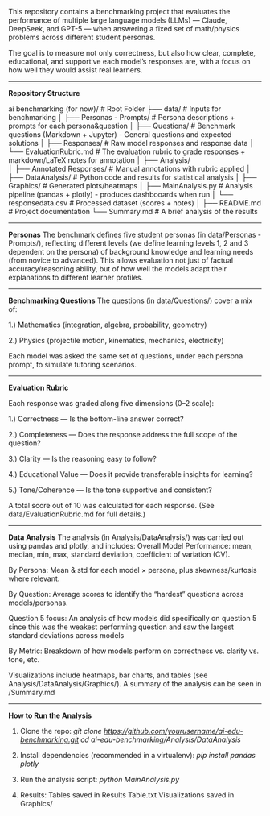This repository contains a benchmarking project that evaluates the performance of multiple large language models (LLMs) — Claude, DeepSeek, and GPT-5 — when answering a fixed set of math/physics problems across different student personas.

The goal is to measure not only correctness, but also how clear, complete, educational, and supportive each model’s responses are, with a focus on how well they would assist real learners.

--------------------
**Repository Structure**

ai benchmarking (for now)/            # Root Folder
├── data/                       # Inputs for benchmarking
│   ├── Personas - Prompts/     # Persona descriptions + prompts for each persona&question
│   ├── Questions/              # Benchmark questions (Markdown + Jupyter) - General questions and expected solutions
│   ├── Responses/              # Raw model responses and response data
│   └── EvaluationRubric.md     # The evaluation rubric to grade responses + markdown/LaTeX notes for annotation
│
├── Analysis/                   
│   ├── Annotated Responses/    # Manual annotations with rubric applied
│   ├── DataAnalysis/           # Python code and results for statistical analysis
│       ├── Graphics/           # Generated plots/heatmaps
│       ├── MainAnalysis.py     # Analysis pipeline (pandas + plotly) - produces dashbooards when run
│       └── responsedata.csv    # Processed dataset (scores + notes)
│
├── README.md                   # Project documentation
└── Summary.md                  # A brief analysis of the results

-------------------
**Personas**
The benchmark defines five student personas (in data/Personas - Prompts/), reflecting different levels (we define learning levels 1, 2 and 3 dependent on the persona) of background knowledge and learning needs (from novice to advanced).
This allows evaluation not just of factual accuracy/reasoning ability, but of how well the models adapt their explanations to different learner profiles.

-----------------
**Benchmarking Questions**
The questions (in data/Questions/) cover a mix of:

1.) Mathematics (integration, algebra, probability, geometry)

2.) Physics (projectile motion, kinematics, mechanics, electricity)

Each model was asked the same set of questions, under each persona prompt, to simulate tutoring scenarios.

------------------
**Evaluation Rubric**

Each response was graded along five dimensions (0–2 scale):

1.) Correctness — Is the bottom-line answer correct?

2.) Completeness — Does the response address the full scope of the question?

3.) Clarity — Is the reasoning easy to follow?

4.) Educational Value — Does it provide transferable insights for learning?

5.) Tone/Coherence — Is the tone supportive and consistent?

A total score out of 10 was calculated for each response.
(See data/EvaluationRubric.md for full details.)

-------------------------
**Data Analysis**
The analysis (in Analysis/DataAnalysis/) was carried out using pandas and plotly, and includes:
Overall Model Performance:
mean, median, min, max, standard deviation, coefficient of variation (CV).

By Persona:
Mean & std for each model × persona, plus skewness/kurtosis where relevant.

By Question:
Average scores to identify the “hardest” questions across models/personas.

Question 5 focus:
An analysis of how models did specifically on question 5 since this was the weakest performing question and saw the largest standard deviations across models

By Metric:
Breakdown of how models perform on correctness vs. clarity vs. tone, etc.

Visualizations include heatmaps, bar charts, and tables (see Analysis/DataAnalysis/Graphics/).
A summary of the analysis can be seen in /Summary.md



--------------------------
**How to Run the Analysis**

1) Clone the repo:
*git clone https://github.com/yourusername/ai-edu-benchmarking.git*
*cd ai-edu-benchmarking/Analysis/DataAnalysis*

2) Install dependencies (recommended in a virtualenv):
*pip install pandas plotly*

3) Run the analysis script:
*python MainAnalysis.py*

4) Results:
Tables saved in Results Table.txt
Visualizations saved in Graphics/



